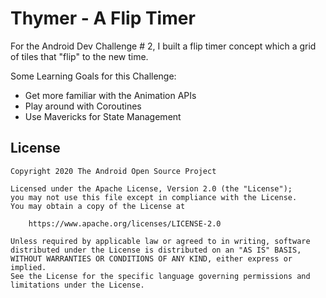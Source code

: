 # Thymer - A Flip Timer

For the Android Dev Challenge # 2, I built a flip timer concept which a grid of tiles that "flip" to the new time.

Some Learning Goals for this Challenge:
- Get more familiar with the Animation APIs
- Play around with Coroutines
- Use Mavericks for State Management

## License
```
Copyright 2020 The Android Open Source Project

Licensed under the Apache License, Version 2.0 (the "License");
you may not use this file except in compliance with the License.
You may obtain a copy of the License at

    https://www.apache.org/licenses/LICENSE-2.0

Unless required by applicable law or agreed to in writing, software
distributed under the License is distributed on an "AS IS" BASIS,
WITHOUT WARRANTIES OR CONDITIONS OF ANY KIND, either express or implied.
See the License for the specific language governing permissions and
limitations under the License.
```
